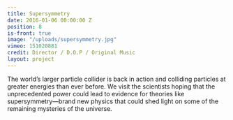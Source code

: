 ```yaml
---
title: Supersymmetry
date: 2016-01-06 00:00:00 Z
position: 8
is-front: true
image: "/uploads/supersymmetry.jpg"
vimeo: 151020881
credit: Director / D.O.P / Original Music
layout: project
---
```


The world’s larger particle collider is back in action and colliding particles at greater energies than ever before. We visit the scientists hoping that the unprecedented power could lead to evidence for theories like supersymmetry—brand new physics that could shed light on some of the remaining mysteries of the universe.